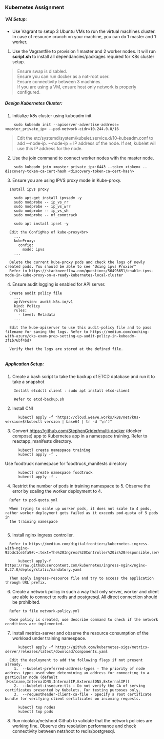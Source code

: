 ### Kubernetes Assignment

##### VM Setup:
* Use Vagrant to setup 3 Ubuntu VMs to run the virtual machines cluster. In case of resource crunch on your
machine, you can do 1 master and 1 worker.

1. Use the Vagrantfile to provision 1 master and 2 worker nodes. It will run <b>script.sh</b> to install all dependancies/packages required for K8s cluster setup.

> Ensure swap is disabled.<br>
> Ensure you can run docker as a not-root user.<br>
> Ensure connectivity between 3 machines.<br>
> If you are using a VM, ensure host only network is properly configured.

##### Design Kubernetes Cluster:

1. Initialize k8s cluster using kubeadm init

```
    sudo kubeadm init --apiserver-advertise-address=<master_private_ip> --pod-network-cidr=10.244.0.0/16        
```
> Edit the etc/systemd/system/kubelet.service.d/10-kubeadm.conf to add --node-ip.
--node-ip = IP address of the node. If set, kubelet will use this IP address for the node.

2. Use the join command to connect worker nodes with the master node.

```
    sudo kubeadm join <master_private_ip>:6443 --token <tokem> --discovery-token-ca-cert-hash <discovery-token-ca-cert-hash>
```

3. Ensure you are using IPVS proxy mode in Kube-proxy.

```
  Install ipvs proxy
  
    sudo apt-get install ipvsadm -y
    sudo modprobe -- ip_vs_rr
    sudo modprobe -- ip_vs_wrr
    sudo modprobe -- ip_vs_sh
    sudo modprobe -- nf_conntrack

    sudo apt install ipset -y
  
  Edit the ConfigMap of kube-proxy<br>
    ...
    kubeProxy:
      config:
        mode: ipvs
    ...
   
  Delete the current kube-proxy pods and check the logs of newly created pods. You should be able to see "Using ipvs Proxier"
  Refer to https://stackoverflow.com/questions/56493651/enable-ipvs-mode-in-kube-proxy-on-a-ready-kubernetes-local-cluster
```

4. Ensure audit logging is enabled for API server.

```
  Create audit policy file
    ...
    apiVersion: audit.k8s.io/v1
    kind: Policy
    rules:
      - level: Metadata
    ...
  
  Edit the kube-apiserver to use this audit-policy file and to pass filename for saving the logs. Refer to https://medium.com/cooking-with-azure/cks-exam-prep-setting-up-audit-policy-in-kubeadm-3f1b76bf4bd7
  
  Verify that the logs are stored at the defined file.
  
 ```
 
##### Application Setup:

1. Create a bash script to take the backup of ETCD database and run it to take a snapshot

``` 
    Install etcdctl client : sudo apt install etcd-client
    
    Refer to etcd-backup.sh   
```
    
2. Install CNI

```
      kubectl apply -f "https://cloud.weave.works/k8s/net?k8s-version=$(kubectl version | base64 | tr -d '\n')"
```


3. Convert https://github.com/StephenGrider/multi-docker (docker compose) app to Kubernetes app in a
namespace training. 
Refer to reactapp_manifests directory.

```     
      kubectl create namespace training
      kubectl apply -f .
```    
Use foodtruck namespace for foodtruck_manifests directory

```
      kubectl create namespace foodtruck
      kubectl apply -f .
```

4. Restrict the number of pods in training namespace to 5. Observe the error by scaling the worker
deployment to 4.

``` 
  Refer to pod-quota.yml

  When trying to scale up worker pods, it does not scale to 4 pods, rather worker deployment gets failed as it exceeds pod-quota of 5 pods in 
  the training namespace
  
```

5. Install nginx ingress controller.

``` 
  Refer to https://medium.com/digitalfrontiers/kubernetes-ingress-with-nginx-93bdc1ce5fa9#:~:text=The%20Ingress%20Controller%20is%20responsible,services%20within%20the%20Kubernetes%20cluster.&text=Thus%20an%20Ingress%20Controller%20can,for%20any%20new%20Ingress%20resources.

      kubectl apply-f https://raw.githubusercontent.com/kubernetes/ingress-nginx/nginx-0.27.0/deploy/static/mandatory.yaml

  Then apply ingress-resource file and try to access the application through URL prefix.
```

6. Create a network policy in such a way that only server, worker and client are able to connect to redis
and postgresql. All direct connection should be prohibited.

``` 
  Refer to file network-policy.yml

  Once policy is created, use describe command to check if the network conditions are implemented.
```

7. Install metrics-server and observe the resource consumption of the workload under training namespace.

```
      kubectl apply -f https://github.com/kubernetes-sigs/metrics-server/releases/latest/download/components.yaml

  Edit the deployment to add the following flags if not present already.
    1.  --kubelet-preferred-address-types - The priority of node address types used when determining an address for connecting to a particular node (default                 [Hostname,InternalDNS,InternalIP,ExternalDNS,ExternalIP])
    2.  --kubelet-insecure-tls - Do not verify the CA of serving certificates presented by Kubelets. For testing purposes only.
    3.  --requestheader-client-ca-file - Specify a root certificate bundle for verifying client certificates on incoming requests.

      kubectl top nodes
      kubectl top pods
```

8. Run nicolaka/netshoot Github to validate that the network policies are working fine. Observe dns
resolution performance and check connectivity between netshoot to redis/postgresql.


